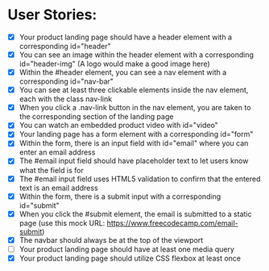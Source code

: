 # User Stories:

- [x] Your product landing page should have a header element with a corresponding id="header"
- [x] You can see an image within the header element with a corresponding id="header-img" (A logo would make a good image here)
- [x] Within the #header element, you can see a nav element with a corresponding id="nav-bar"
- [x] You can see at least three clickable elements inside the nav element, each with the class nav-link
- [x] When you click a .nav-link button in the nav element, you are taken to the corresponding section of the landing page
- [x] You can watch an embedded product video with id="video"
- [x] Your landing page has a form element with a corresponding id="form"
- [x] Within the form, there is an input field with id="email" where you can enter an email address
- [x] The #email input field should have placeholder text to let users know what the field is for
- [x] The #email input field uses HTML5 validation to confirm that the entered text is an email address
- [x] Within the form, there is a submit input with a corresponding id="submit"
- [x] When you click the #submit element, the email is submitted to a static page (use this mock URL: https://www.freecodecamp.com/email-submit)
- [x] The navbar should always be at the top of the viewport
- [ ] Your product landing page should have at least one media query
- [x] Your product landing page should utilize CSS flexbox at least once
